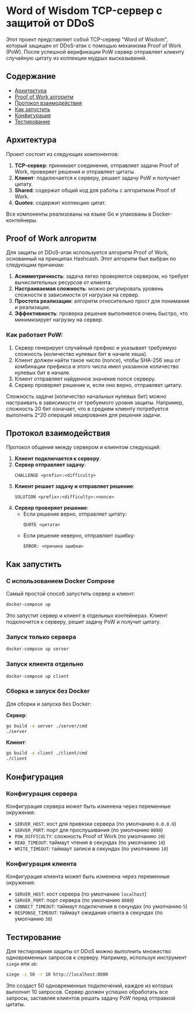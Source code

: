 # Word of Wisdom TCP-сервер с защитой от DDoS

Этот проект представляет собой TCP-сервер "Word of Wisdom", который защищен от DDoS-атак с помощью механизма Proof of Work (PoW). После успешной верификации PoW сервер отправляет клиенту случайную цитату из коллекции мудрых высказываний.

## Содержание

- [Архитектура](#архитектура)
- [Proof of Work алгоритм](#proof-of-work-алгоритм)
- [Протокол взаимодействия](#протокол-взаимодействия)
- [Как запустить](#как-запустить)
- [Конфигурация](#конфигурация)
- [Тестирование](#тестирование)

## Архитектура

Проект состоит из следующих компонентов:

1. **TCP-сервер**: принимает соединения, отправляет задачи Proof of Work, проверяет решения и отправляет цитаты.
2. **Клиент**: подключается к серверу, решает задачу PoW и получает цитату.
3. **Shared**: содержит общий код для работы с алгоритмом Proof of Work.
4. **Quotes**: содержит коллекцию цитат.

Все компоненты реализованы на языке Go и упакованы в Docker-контейнеры.

## Proof of Work алгоритм

Для защиты от DDoS-атак используется алгоритм Proof of Work, основанный на принципах Hashcash. Этот алгоритм был выбран по следующим причинам:

1. **Асимметричность**: задача легко проверяется сервером, но требует вычислительных ресурсов от клиента.
2. **Настраиваемая сложность**: можно регулировать уровень сложности в зависимости от нагрузки на сервер.
3. **Простота реализации**: алгоритм относительно прост для понимания и реализации.
4. **Эффективность**: проверка решения выполняется очень быстро, что минимизирует нагрузку на сервер.

### Как работает PoW:

1. Сервер генерирует случайный префикс и указывает требуемую сложность (количество нулевых бит в начале хеша).
2. Клиент должен найти такое число (nonce), чтобы SHA-256 хеш от комбинации префикса и этого числа имел указанное количество нулевых бит в начале.
3. Клиент отправляет найденное значение nonce серверу.
4. Сервер проверяет решение и, если оно верно, отправляет цитату.

Сложность задачи (количество начальных нулевых бит) можно настраивать в зависимости от требуемого уровня защиты. Например, сложность 20 бит означает, что в среднем клиенту потребуется выполнить 2^20 операций хеширования для решения задачи.

## Протокол взаимодействия

Протокол общения между сервером и клиентом следующий:

1. **Клиент подключается к серверу**.
2. **Сервер отправляет задачу**:
   ```
   CHALLENGE <prefix>:<difficulty>
   ```
3. **Клиент решает задачу и отправляет решение**:
   ```
   SOLUTION <prefix>:<difficulty>:<nonce>
   ```
4. **Сервер проверяет решение**:
   - Если решение верно, отправляет цитату:
     ```
     QUOTE <цитата>
     ```
   - Если решение неверно, отправляет ошибку:
     ```
     ERROR: <причина ошибки>
     ```

## Как запустить

### С использованием Docker Compose

Самый простой способ запустить сервер и клиент:

```bash
docker-compose up
```

Это запустит сервер и клиент в отдельных контейнерах. Клиент подключится к серверу, решит задачу PoW и получит цитату.

### Запуск только сервера

```bash
docker-compose up server
```

### Запуск клиента отдельно

```bash
docker-compose up client
```

### Сборка и запуск без Docker

Для сборки и запуска без Docker:

**Сервер**:
```bash
go build -o server ./server/cmd
./server
```

**Клиент**:
```bash
go build -o client ./client/cmd
./client
```

## Конфигурация

### Конфигурация сервера

Конфигурация сервера может быть изменена через переменные окружения:

- `SERVER_HOST`: хост для привязки сервера (по умолчанию `0.0.0.0`)
- `SERVER_PORT`: порт для прослушивания (по умолчанию `8080`)
- `POW_DIFFICULTY`: сложность Proof of Work (по умолчанию `20`)
- `READ_TIMEOUT`: таймаут чтения в секундах (по умолчанию `10`)
- `WRITE_TIMEOUT`: таймаут записи в секундах (по умолчанию `10`)

### Конфигурация клиента

Конфигурация клиента может быть изменена через переменные окружения:

- `SERVER_HOST`: хост сервера (по умолчанию `localhost`)
- `SERVER_PORT`: порт сервера (по умолчанию `8080`)
- `CONNECT_TIMEOUT`: таймаут подключения в секундах (по умолчанию `5`)
- `RESPONSE_TIMEOUT`: таймаут ожидания ответа в секундах (по умолчанию `30`)

## Тестирование

Для тестирования защиты от DDoS можно выполнить множество одновременных запросов к серверу. Например, используя инструмент `siege` или `ab`:

```bash
siege -c 50 -r 10 http://localhost:8080
```

Это создаст 50 одновременных подключений, каждое из которых выполнит 10 запросов. Сервер должен успешно обработать все запросы, заставляя клиентов решать задачу PoW перед отправкой цитаты. 
